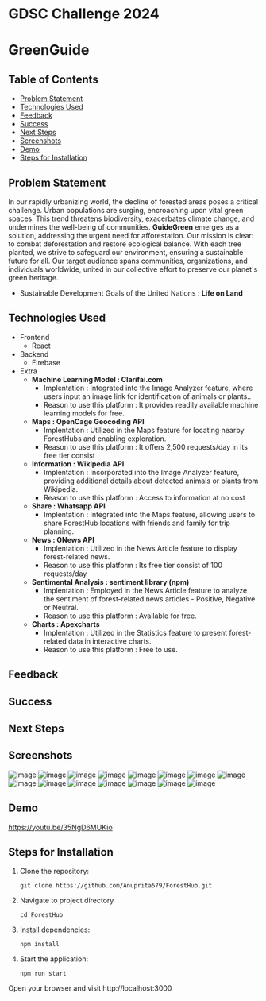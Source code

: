 # GDSC Challenge 2024
# GreenGuide

## Table of Contents

- [Problem Statement](#problem-statement)
- [Technologies Used](#technologies-used)
- [Feedback](#feedback)
- [Success](#success)
- [Next Steps](#next-steps)
- [Screenshots](#screenshots)
- [Demo](#demo)
- [Steps for Installation](#steps-for-installation)


## Problem Statement

In our rapidly urbanizing world, the decline of forested areas poses a critical challenge. Urban populations are surging, encroaching upon vital green spaces. This trend threatens biodiversity, exacerbates climate change, and undermines the well-being of communities. **GuideGreen** emerges as a solution, addressing the urgent need for afforestation. Our mission is clear: to combat deforestation and restore ecological balance. With each tree planted, we strive to safeguard our environment, ensuring a sustainable future for all. Our target audience spans communities, organizations, and individuals worldwide, united in our collective effort to preserve our planet's green heritage.
- Sustainable Development Goals of the United Nations : **Life on Land**

## Technologies Used
- Frontend
    - React
- Backend
    - Firebase
- Extra
    - **Machine Learning Model : Clarifai.com**
        - Implentation : Integrated into the Image Analyzer feature, where users input an image link for identification of animals or plants..
        - Reason to use this platform : It provides readily available machine learning models for free.
    - **Maps : OpenCage Geocoding API**
      - Implentation : Utilized in the Maps feature for locating nearby ForestHubs and enabling exploration.
      - Reason to use this platform : It offers 2,500 requests/day in its free tier consist
    - **Information : Wikipedia API**
      - Implentation :  Incorporated into the Image Analyzer feature, providing additional details about detected animals or plants from Wikipedia.
      - Reason to use this platform : Access to information at no cost
    - **Share : Whatsapp API**
      - Implentation :  Integrated into the Maps feature, allowing users to share ForestHub locations with friends and family for trip planning.
    - **News : GNews API**
      - Implentation : Utilized in the News Article feature to display forest-related news.
      - Reason to use this platform : Its free tier consist of 100 requests/day
    - **Sentimental Analysis : sentiment library (npm)**
      - Implentation : Employed in the News Article feature to analyze the sentiment of forest-related news articles - Positive, Negative or Neutral.
      - Reason to use this platform : Available for free.
    - **Charts : Apexcharts**
      - Implentation : Utilized in the Statistics feature to present forest-related data in interactive charts.
      - Reason to use this platform : Free to use.

## Feedback

## Success

## Next Steps

## Screenshots
![image](https://github.com/Anuprita579/ForestHub/assets/141035951/b23e0e90-c155-4123-93d3-7cf2d9853aeb)
![image](https://github.com/Anuprita579/ForestHub/assets/141035951/f042ff0e-8f96-48e7-ac21-48c4f81c8dbc)
![image](https://github.com/Anuprita579/ForestHub/assets/141035951/b3b89dd8-44ff-4335-b4ae-b35526a95a8c)
![image](https://github.com/Anuprita579/ForestHub/assets/141035951/dc49e4f7-a238-4a7d-947e-2ce43639300d)
![image](https://github.com/Anuprita579/ForestHub/assets/141035951/23045753-1c7a-421a-a518-9b8946eebef1)
![image](https://github.com/Anuprita579/ForestHub/assets/141035951/fc53fdc2-33d2-4d08-8e13-3fad075a28cb)
![image](https://github.com/Anuprita579/ForestHub/assets/141035951/3de17389-4c8b-40e7-aabe-aa3b8d83bcb2)
![image](https://github.com/Anuprita579/ForestHub/assets/141035951/5d0147d4-54a2-40a0-b949-1e19a6475f4b)
![image](https://github.com/Anuprita579/ForestHub/assets/141035951/68885ce3-b1fa-4468-a718-7c4dbd86495a)
![image](https://github.com/Anuprita579/ForestHub/assets/141035951/1cf73890-e5fd-4791-91da-a28a8cc81545)
![image](https://github.com/Anuprita579/ForestHub/assets/141035951/414a48e8-1923-43d6-8158-acc693b53d50)
![image](https://github.com/Anuprita579/ForestHub/assets/141035951/92ab5a41-69f8-4259-b6a0-d81ef7c777d4)
![image](https://github.com/Anuprita579/ForestHub/assets/141035951/a1ea7377-f8c9-4917-badb-4999096220b1)
![image](https://github.com/Anuprita579/ForestHub/assets/141035951/a1aaea49-3942-454d-889e-b1d084d42ce0)
![image](https://github.com/Anuprita579/ForestHub/assets/141035951/17a2dfbe-5328-4667-8491-b06f9704d3b9)

## Demo 
https://youtu.be/35NgD6MUKio

## Steps for Installation

1. Clone the repository:
   ```
   git clone https://github.com/Anuprita579/ForestHub.git
   ```
2. Navigate to project directory
   ```
   cd ForestHub
   ```
3. Install dependencies:
   ```
   npm install
   ```
4. Start the application:
   ```
   npm run start
   ```
Open your browser and visit http://localhost:3000